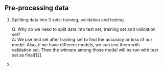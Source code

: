 ## Pre-processing data
1. Splitting data into 3 sets: training, validation and testing

	Q: Why do we need to split data into test set, training set and validation set?  
	A: We use test set after training set to find the accuracy or loss of our model. Also, if we have different models, we can test them with validation set. Then the winners among those model will be run with test set as final[12].

2. 
